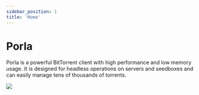 ```yaml
---
sidebar_position: 1
title: 'Home'
---
```


# Porla

Porla is a powerful BitTorrent client with high performance and low memory usage. It is designed for headless operations
on servers and seedboxes and can easily manage tens of thousands of torrents.

![](/img/porla-torrents-list.png)
